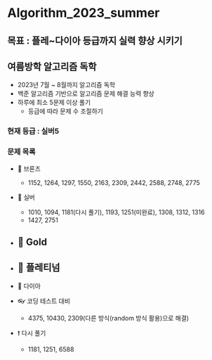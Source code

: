 # Algorithm_2023_summer

## 목표 : 플레~다이아 등급까지 실력 향상 시키기

## 여름방학 알고리즘 독학

- 2023년 7월 ~ 8월까지 알고리즘 독학
- 백준 알고리즘 기반으로 알고리즘 문제 해결 능력 향상
- 하루에 최소 5문제 이상 풀기
    - 등급에 따라 문제 수 조절하기

### 현재 등급 : 실버5

### 문제 목록

- 🥉 브론즈
    - 1152, 1264, 1297, 1550, 2163, 2309, 2442, 2588, 2748, 2775
- 🥈 실버
    - 1010, 1094, 1181(다시 풀기), 1193, 1251(미완료), 1308, 1312, 1316
    - 1427, 2751
- 🥇 Gold
    - 
- 💍 플레티넘
    - 
- 💎 다이아

- 👓 코딩 테스트 대비
    - 4375, 10430, 2309(다른 방식(random 방식 활용)으로 해결)
- ❗ 다시 풀기
    - 1181, 1251, 6588